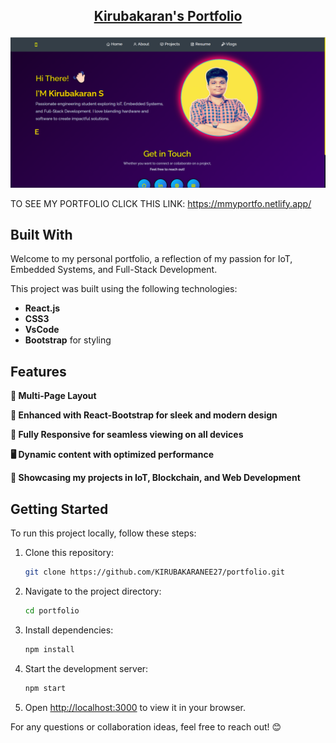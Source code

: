 <h2 align="center">
 

<a href="" target="_blank">Kirubakaran's Portfolio</a>
</h2>
<div align="center">
  <img width="960" alt="image" src="https://github.com/KIRUBAKARANEE27/portfolio/blob/main/public/Screenshot%202025-03-17%20154901.png">
</div>  

TO SEE MY PORTFOLIO CLICK THIS LINK: https://mmyportfo.netlify.app/

## Built With

Welcome to my personal portfolio, a reflection of my passion for IoT, Embedded Systems, and Full-Stack Development.

This project was built using the following technologies:

- **React.js**
- **CSS3**
- **VsCode**
- **Bootstrap** for styling

## Features

**📖 Multi-Page Layout**

**🎨 Enhanced with React-Bootstrap for sleek and modern design**

**📱 Fully Responsive for seamless viewing on all devices**

**🖥️ Dynamic content with optimized performance**

**🚀 Showcasing my projects in IoT, Blockchain, and Web Development**

## Getting Started

To run this project locally, follow these steps:

1. Clone this repository:
   ```bash
   git clone https://github.com/KIRUBAKARANEE27/portfolio.git
   ```

2. Navigate to the project directory:
   ```bash
   cd portfolio
   ```

3. Install dependencies:
   ```bash
   npm install
   ```

4. Start the development server:
   ```bash
   npm start
   ```

5. Open [http://localhost:3000](http://localhost:3000) to view it in your browser.

For any questions or collaboration ideas, feel free to reach out! 😊



